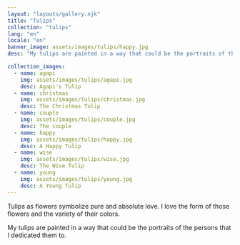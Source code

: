 ```yaml
---
layout: "layouts/gallery.njk"
title: "Tulips"
collection: "tulips"
lang: "en"
locale: "en"
banner_image: assets/images/tulips/happy.jpg
desc: "My tulips are painted in a way that could be the portraits of the persons that I dedicated them to."

collection_images:
  - name: agapi
    img: assets/images/tulips/agapi.jpg
    desc: Agapi's Tulip
  - name: christmas
    img: assets/images/tulips/christmas.jpg
    desc: The Christmas Tulip
  - name: couple
    img: assets/images/tulips/couple.jpg
    desc: The couple
  - name: happy
    img: assets/images/tulips/happy.jpg
    desc: A Happy Tulip
  - name: wise
    img: assets/images/tulips/wise.jpg
    desc: The Wise Tulip
  - name: young
    img: assets/images/tulips/young.jpg
    desc: A Young Tulip
---
```


Tulips as flowers symbolize pure and absolute love. I love the form of those flowers and the variety of their colors.

My tulips are painted in a way that could be the portraits of the persons that I dedicated them to.
